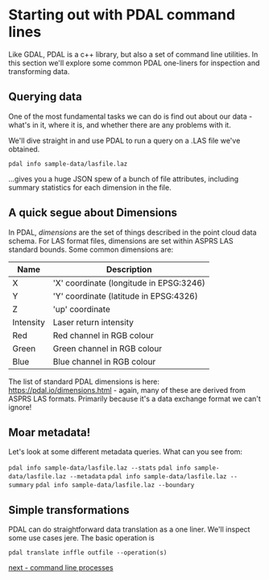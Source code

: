 # Starting out with PDAL command lines

Like GDAL, PDAL is a c++ library, but also a set of command line utilities. In this section we'll explore some common PDAL one-liners for inspection and transforming data.

## Querying data

One of the most fundamental tasks we can do is find out about our data - what's in it, where it is, and whether there are any problems with it.

We'll dive straight in and use PDAL to run a query on a .LAS file we've obtained.

`pdal info sample-data/lasfile.laz`

...gives you a huge JSON spew of a bunch of file attributes, including summary statistics for each dimension in the file.

## A quick segue about Dimensions

In PDAL, *dimensions* are the set of things described in the point cloud data schema. For LAS format files, dimensions are set within ASPRS LAS standard bounds. Some common dimensions are:

|Name | Description |
|-----|-------------|
|X | 'X' coordinate (longitude in EPSG:3246)|
|Y | 'Y' coordinate (latitude in EPSG:4326)|
|Z | 'up' coordinate |
|Intensity | Laser return intensity |
|Red | Red channel in RGB colour |
|Green | Green channel in RGB colour |
|Blue | Blue channel in RGB colour |

The list of standard PDAL dimensions is here: https://pdal.io/dimensions.html - again, many of these are derived from ASPRS LAS formats. Primarily because it's a data exchange format we can't ignore!

## Moar metadata!

Let's look at some different metadata queries. What can you see from:

`pdal info sample-data/lasfile.laz --stats`
`pdal info sample-data/lasfile.laz --metadata`
`pdal info sample-data/lasfile.laz --summary`
`pdal info sample-data/lasfile.laz --boundary`



## Simple transformations

PDAL can do straightforward data translation as a one liner. We'll inspect some use cases jere. The basic operation is  

`pdal translate inffle outfile --operation(s)`


[next - command line processes](2-command-line-processes.md)
